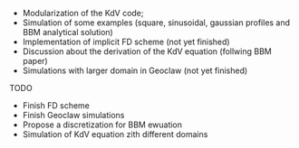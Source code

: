 * Modularization of the KdV code;
* Simulation of some examples (square, sinusoidal, gaussian profiles and BBM analytical solution)
* Implementation of implicit FD scheme (not yet finished)
* Discussion about the derivation of the KdV equation (follwing BBM paper)
* Simulations with larger domain in Geoclaw (not yet finished)

TODO
* Finish FD scheme
* Finish Geoclaw simulations
* Propose a discretization for BBM ewuation
* Simulation of KdV equation zith different domains

